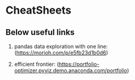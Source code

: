 # CheatSheets
## Below useful links

1) pandas data exploration with one line: 
 (https://morioh.com/p/e5fb23d1b0d6)

2) efficient frontier: (https://portfolio-optimizer.pyviz.demo.anaconda.com/portfolio)
